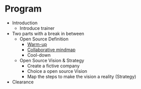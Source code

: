 # Program

- Introduction
  - Introduce trainer
- Two parts with a break in between
  - Open Source Definition
    - [Warm-up](warm-up.md)
    - [Collaborative mindmap](collaborative-mindmap.md)
    - Cool-down   
  - Open Source Vision & Strategy
    - Create a fictive company
    - Choice a open source Vision
    - Map the steps to make the vision a reality (Strategy)
- Clearance
